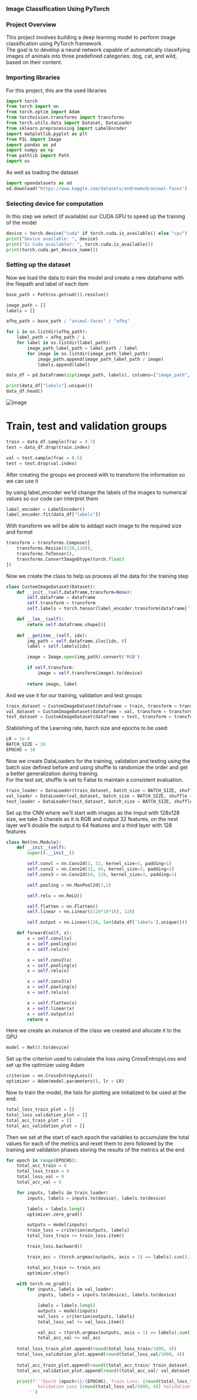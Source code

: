 ### Image Classification Using PyTorch

### Project Overview
This project involves building a deep learning model to perform image classification using PyTorch framework.
<br>The goal is to develop a neural network capable of automatically classifying images of animals into three predefined categories: dog, cat, and wild, based on their content.

### Importing libraries
For this project, this are the used libraries

```python
import torch
from torch import nn
from torch.optim import Adam
from torchvision.transforms import transforms
from torch.utils.data import Dataset, DataLoader
from sklearn.preprocessing import LabelEncoder
import matplotlib.pyplot as plt
from PIL import Image
import pandas as pd
import numpy as np
from pathlib import Path
import os
```

As well as loading the dataset
```python
import opendatasets as od
od.download("https://www.kaggle.com/datasets/andrewmvd/animal-faces")
```

### Selecting device for computation
In this step we select (if available) our CUDA GPU to speed up the training of the model
```python
device = torch.device("cuda" if torch.cuda.is_available() else "cpu")
print("Device available: ", device)
print("Is Cuda available?: ", torch.cuda.is_available()) 
print(torch.cuda.get_device_name())
```

### Setting up the dataset
Now we load the data to train the model and create a new dataframe with the filepath and label of each item
```python
base_path = Path(os.getcwd()).resolve()

image_path = []
labels = []

afhq_path = base_path / "animal-faces" / "afhq"

for i in os.listdir(afhq_path):
    label_path = afhq_path / i
    for label in os.listdir(label_path):
        image_path_label_path = label_path / label
        for image in os.listdir(image_path_label_path):
            image_path.append(image_path_label_path / image)
            labels.append(label)

data_df = pd.DataFrame(zip(image_path, labels), columns=["image_path", "labels"])

print(data_df["labels"].unique())
data_df.head()
```
![image](https://github.com/user-attachments/assets/7e5c472d-5d06-494f-8430-4af687ebb909)

# Train, test and validation groups
```python
train = data_df.sample(frac = 0.7)
test = data_df.drop(train.index)

val = test.sample(frac = 0.5)
test = test.drop(val.index)
```
After creating the groups we proceed with to transform the information so we can use it

by using label_encoder we'ld change the labels of the images to numerical values so our code can interpret them
```python
label_encoder = LabelEncoder()
label_encoder.fit(data_df["labels"])
```

With transform we will be able to addapt each image to the required size and format
```python
transform = transforms.Compose([
    transforms.Resize((128,128)),
    transforms.ToTensor(),
    transforms.ConvertImageDtype(torch.float)
])
```

Now we create the class to help us process all the data for the training step
```python
class CustomImageDataset(Dataset):
    def __init__(self,dataframe,transform=None):
        self.dataframe = dataframe
        self.transform = transform
        self.labels = torch.tensor(label_encoder.transform(dataframe['labels'])).to(device)

    def __len__(self):
        return self.dataframe.shape[0]
    
    def __getitem__(self, idx):
        img_path = self.dataframe.iloc[idx, 0]
        label = self.labels[idx]

        image = Image.open(img_path).convert('RGB')

        if self.transform:
            image = self.transform(image).to(device)
            
        return image, label
```
And we use it for our training, validation and test groups

```python
train_dataset = CustomImageDataset(dataframe = train, transform = transform)
val_dataset = CustomImageDataset(dataframe = val, transform = transform)
test_dataset = CustomImageDataset(dataframe = test, transform = transform)
```
Stablishing of the Learning rate, barch size and epochs to be used:
```python
LR = 1e-4
BATCH_SIZE = 16
EPOCHS = 10
```
Now we create DataLoaders for the training, validation and testing using the batch size defined before and using shuffle to randomize the order and get a better generalization during training.  
For the test set, shuffle is set to False to maintain a consistent evaluation.
```python
train_loader = DataLoader(train_dataset, batch_size = BATCH_SIZE, shuffle = True)
val_loader = DataLoader(val_dataset, batch_size = BATCH_SIZE, shuffle = True)
test_loader = DataLoader(test_dataset, batch_size = BATCH_SIZE, shuffle = False)
```
Set up the CNN where we'll start with images as the imput with 128x128 size, we take 3 chanels as it is RGB and output 32 features, on the next layer we'll double the output to 64 features and a third layer with 128 features
```python
class Net(nn.Module):
    def __init__(self):
        super().__init__()

        self.convl = nn.Conv2d(3, 32, kernel_size=3, padding=1)
        self.conv2 = nn.Conv2d(32, 64, kernel_size=3, padding=1)
        self.conv3 = nn.Conv2d(64, 128, kernel_size=3, padding=1)

        self.pooling = nn.MaxPool2d(2,2)

        self.relu = nn.ReLU()

        self.flatten = nn.Flatten()
        self.linear = nn.Linear((128*16*16), 128)

        self.output = nn.Linear(128, len(data_df['labels'].unique()))

    def forward(self, x):
        x = self.convl(x)
        x = self.pooling(x)
        x = self.relu(x)

        x = self.conv2(x)
        x = self.pooling(x)
        x = self.relu(x)

        x = self.conv3(x)
        x = self.pooling(x)
        x = self.relu(x)

        x = self.flatten(x)
        x = self.linear(x)
        x = self.output(x)
        return x
```
Here we create an instance of the class we created and allocate it to the GPU 
```python
model = Net().to(device)
```
Set up the criterion used to calculate the loss using CrossEntropyLoss and set up the optimizer using Adam
```python
criterion = nn.CrossEntropyLoss()
optimizer = Adam(model.parameters(), lr = LR)
```
Now to train the model, the lists for plotting are initialized to be used at the end.
```python
total_loss_train_plot = []
total_loss_validation_plot = []
total_acc_train_plot = []
total_acc_validation_plot = []
```
Then we set at the start of each epoch the variables to accumulate the total values for each of the metrics and reset them to zero followed by the training and validation phases storing the results of the metrics at the end
```python
for epoch in range(EPOCHS):
    total_acc_train = 0
    total_loss_train = 0
    total_loss_val = 0
    total_acc_val = 0

    for inputs, labels in train_loader:
        inputs, labels = inputs.to(device), labels.to(device)    

        labels = labels.long()
        optimizer.zero_grad()

        outputs = model(inputs)
        train_loss = criterion(outputs, labels)
        total_loss_train += train_loss.item()

        train_loss.backward()

        train_acc = (torch.argmax(outputs, axis = 1) == labels).sum().item()

        total_acc_train += train_acc
        optimizer.step()
    
    with torch.no_grad():
        for inputs, labels in val_loader:
            inputs, labels = inputs.to(device), labels.to(device)

            labels = labels.long()
            outputs = model(inputs)
            val_loss = criterion(outputs, labels)
            total_loss_val += val_loss.item()

            val_acc = (torch.argmax(outputs, axis = 1) == labels).sum().item()
            total_acc_val += val_acc
    
    total_loss_train_plot.append(round(total_loss_train/1000, 4))
    total_loss_validation_plot.append(round(total_loss_val/1000, 4))
    
    total_acc_train_plot.append(round((total_acc_train/ train_dataset.__len__()) * 100, 4))
    total_acc_validation_plot.append(round((total_acc_val/ val_dataset.__len__()) * 100, 4))

    print(f'''Epoch {epoch+1}/{EPOCHS}, Train Loss: {round(total_loss_train/1000, 4)}  Train Accuracy {round((total_acc_train/ train_dataset.__len__()) * 100, 4)}
            Validation Loss {round(total_loss_val/1000, 4)} Validation Accuracy {round((total_acc_val/ val_dataset.__len__()) * 100, 4)}
        ''')
```
